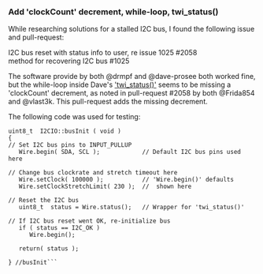 ### Add 'clockCount' decrement, while-loop, twi_status()


While researching solutions for a stalled I2C bus, I found the following issue and pull-request:

I2C bus reset with status info to user, re issue 1025 #2058  
method for recovering I2C bus #1025  

The software provide by both @drmpf and @dave-prosee both worked fine, but the while-loop inside Dave's ['twi_status()'][twi_status] seems to be missing a 'clockCount' decrement, as noted in pull-request #2058 by both @Frida854 and @vlast3k. This pull-request adds the missing decrement.

[twi_status]: https://github.com/esp8266/Arduino/blob/master/cores/esp8266/core_esp8266_si2c.c#L201-L208 "I2C Bus Reset Code"

The following code was used for testing:
```
uint8_t  I2CIO::busInit ( void )
{
// Set I2C bus pins to INPUT_PULLUP
   Wire.begin( SDA, SCL );            // Default I2C bus pins used here

// Change bus clockrate and stretch timeout here
   Wire.setClock( 100000 );           // 'Wire.begin()' defaults
   Wire.setClockStretchLimit( 230 );  //  shown here

// Reset the I2C bus
   uint8_t  status = Wire.status();   // Wrapper for 'twi_status()'

// If I2C bus reset went OK, re-initialize bus
   if ( status == I2C_OK )
      Wire.begin();

   return( status );
   
} //busInit```
